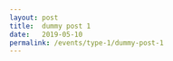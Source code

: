 ```yaml
---
layout: post
title:  dummy post 1
date:   2019-05-10
permalink: /events/type-1/dummy-post-1
---
```

